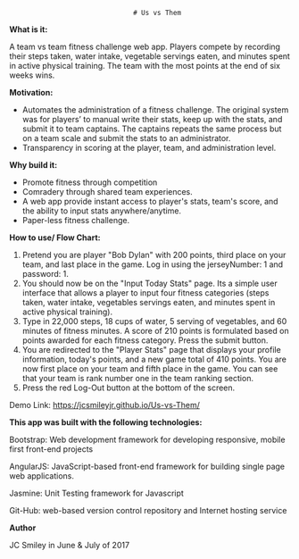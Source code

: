                                    # Us vs Them

**What is it:**

A team vs team fitness challenge web app. Players compete by recording their steps taken, water intake, vegetable servings eaten, and minutes spent in active physical training. The team with the most points at the end of six weeks wins.


**Motivation:**

* Automates the administration of a fitness challenge. The original system was for players’ to manual write their stats, keep up with the stats, and submit it to team captains. The captains repeats the same process but on a team scale and submit the stats to an administrator.
* Transparency in scoring at the player, team, and administration level.

 
**Why build it:**

* Promote fitness through competition
* Comradery through shared team experiences.
* A web app provide instant access to player's stats, team's score, and the ability to input stats anywhere/anytime.
* Paper-less fitness challenge. 


**How to use/ Flow Chart:**

1. Pretend you are player "Bob Dylan" with 200 points, third place on your team, and last place in the game. Log in using the jerseyNumber: 1 and password: 1. 
2. You should now be on the "Input Today Stats" page. Its a simple user interface that allows a player to input four fitness categories (steps taken, water intake, vegetables servings eaten, and minutes spent in active physical training).
3. Type in 22,000 steps, 18 cups of water, 5 serving of vegetables, and 60 minutes of fitness minutes. A score of 210 points is formulated based on points awarded for each fitness category. Press the submit button. 
4. You are redirected to the "Player Stats" page that displays your profile information,  today's points, and  a new game total of 410 points. You are now first place on your team and fifth place in the game. You can see that your team is rank number one in the team ranking section. 
5. Press the red Log-Out button at the bottom of the screen.

Demo Link:  https://jcsmileyjr.github.io/Us-vs-Them/


**This app was built with the following technologies:**

Bootstrap: Web development framework for developing responsive, mobile first front-end projects

AngularJS: JavaScript-based front-end framework for building single page web applications.

Jasmine: Unit Testing framework for Javascript

Git-Hub: web-based version control repository and Internet hosting service

**Author**

JC Smiley in June & July of 2017